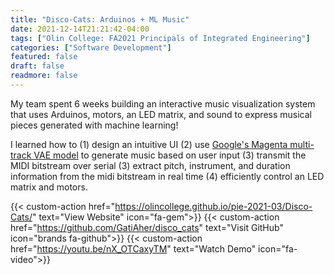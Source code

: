 ```yaml
---
title: "Disco-Cats: Arduinos + ML Music"
date: 2021-12-14T21:21:42-04:00
tags: ["Olin College: FA2021 Principals of Integrated Engineering"]
categories: ["Software Development"]
featured: false
draft: false
readmore: false
---
```


My team spent 6 weeks building an interactive music visualization system that uses Arduinos, motors, an LED matrix, and sound to express musical pieces generated with machine learning!

I learned how to (1) design an intuitive UI (2) use [Google's Magenta multi-track VAE model](https://magenta.tensorflow.org/multitrack) to generate music based on user input (3) transmit the MIDI bitstream over serial (3) extract pitch, instrument, and duration information from the midi bitstream in real time (4) efficiently control an LED matrix and motors.

{{< custom-action href="https://olincollege.github.io/pie-2021-03/Disco-Cats/" text="View Website" icon="fa-gem">}}
{{< custom-action href="https://github.com/GatiAher/disco_cats" text="Visit GitHub" icon="brands fa-github">}}
{{< custom-action href="https://youtu.be/nX_OTCaxyTM" text="Watch Demo" icon="fa-video">}}

<!--more-->
